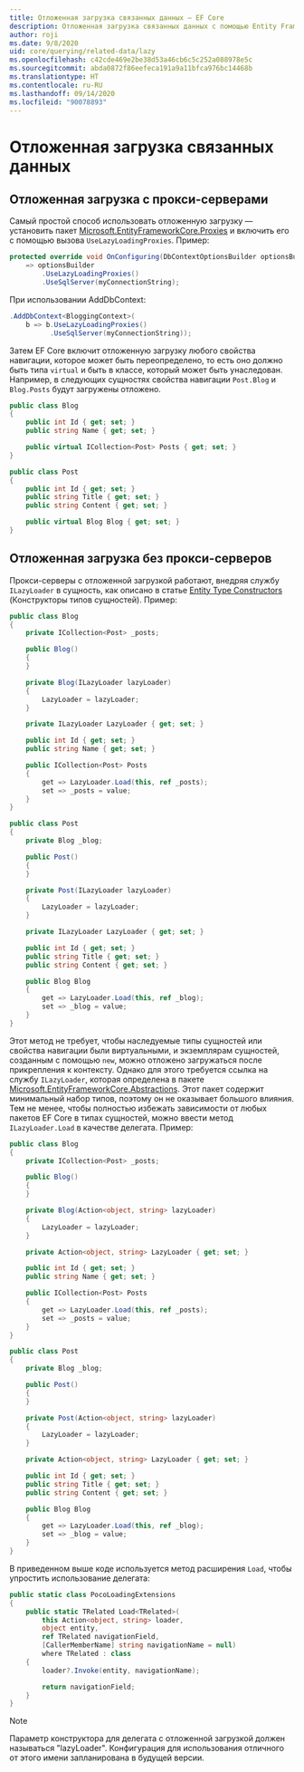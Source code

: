 ```yaml
---
title: Отложенная загрузка связанных данных — EF Core
description: Отложенная загрузка связанных данных с помощью Entity Framework Core
author: roji
ms.date: 9/8/2020
uid: core/querying/related-data/lazy
ms.openlocfilehash: c42cde469e2be38d53a46cb6c5c252a088978e5c
ms.sourcegitcommit: abda0872f86eefeca191a9a11bfca976bc14468b
ms.translationtype: HT
ms.contentlocale: ru-RU
ms.lasthandoff: 09/14/2020
ms.locfileid: "90078893"
---
```

# <a name="lazy-loading-of-related-data"></a>Отложенная загрузка связанных данных

## <a name="lazy-loading-with-proxies"></a>Отложенная загрузка с прокси-серверами

Самый простой способ использовать отложенную загрузку — установить пакет [Microsoft.EntityFrameworkCore.Proxies](https://www.nuget.org/packages/Microsoft.EntityFrameworkCore.Proxies/) и включить его с помощью вызова `UseLazyLoadingProxies`. Пример:

```csharp
protected override void OnConfiguring(DbContextOptionsBuilder optionsBuilder)
    => optionsBuilder
        .UseLazyLoadingProxies()
        .UseSqlServer(myConnectionString);
```

При использовании AddDbContext:

```csharp
.AddDbContext<BloggingContext>(
    b => b.UseLazyLoadingProxies()
          .UseSqlServer(myConnectionString));
```

Затем EF Core включит отложенную загрузку любого свойства навигации, которое может быть переопределено, то есть оно должно быть типа `virtual` и быть в классе, который может быть унаследован. Например, в следующих сущностях свойства навигации `Post.Blog` и `Blog.Posts` будут загружены отложено.

```csharp
public class Blog
{
    public int Id { get; set; }
    public string Name { get; set; }

    public virtual ICollection<Post> Posts { get; set; }
}

public class Post
{
    public int Id { get; set; }
    public string Title { get; set; }
    public string Content { get; set; }

    public virtual Blog Blog { get; set; }
}
```

## <a name="lazy-loading-without-proxies"></a>Отложенная загрузка без прокси-серверов

Прокси-серверы с отложенной загрузкой работают, внедряя службу `ILazyLoader` в сущность, как описано в статье [Entity Type Constructors](xref:core/modeling/constructors) (Конструкторы типов сущностей). Пример:

```csharp
public class Blog
{
    private ICollection<Post> _posts;

    public Blog()
    {
    }

    private Blog(ILazyLoader lazyLoader)
    {
        LazyLoader = lazyLoader;
    }

    private ILazyLoader LazyLoader { get; set; }

    public int Id { get; set; }
    public string Name { get; set; }

    public ICollection<Post> Posts
    {
        get => LazyLoader.Load(this, ref _posts);
        set => _posts = value;
    }
}

public class Post
{
    private Blog _blog;

    public Post()
    {
    }

    private Post(ILazyLoader lazyLoader)
    {
        LazyLoader = lazyLoader;
    }

    private ILazyLoader LazyLoader { get; set; }

    public int Id { get; set; }
    public string Title { get; set; }
    public string Content { get; set; }

    public Blog Blog
    {
        get => LazyLoader.Load(this, ref _blog);
        set => _blog = value;
    }
}
```

Этот метод не требует, чтобы наследуемые типы сущностей или свойства навигации были виртуальными, и экземплярам сущностей, созданным с помощью `new`, можно отложено загружаться после прикрепления к контексту. Однако для этого требуется ссылка на службу `ILazyLoader`, которая определена в пакете [Microsoft.EntityFrameworkCore.Abstractions](https://www.nuget.org/packages/Microsoft.EntityFrameworkCore.Abstractions/). Этот пакет содержит минимальный набор типов, поэтому он не оказывает большого влияния. Тем не менее, чтобы полностью избежать зависимости от любых пакетов EF Core в типах сущностей, можно ввести метод `ILazyLoader.Load` в качестве делегата. Пример:

```csharp
public class Blog
{
    private ICollection<Post> _posts;

    public Blog()
    {
    }

    private Blog(Action<object, string> lazyLoader)
    {
        LazyLoader = lazyLoader;
    }

    private Action<object, string> LazyLoader { get; set; }

    public int Id { get; set; }
    public string Name { get; set; }

    public ICollection<Post> Posts
    {
        get => LazyLoader.Load(this, ref _posts);
        set => _posts = value;
    }
}

public class Post
{
    private Blog _blog;

    public Post()
    {
    }

    private Post(Action<object, string> lazyLoader)
    {
        LazyLoader = lazyLoader;
    }

    private Action<object, string> LazyLoader { get; set; }

    public int Id { get; set; }
    public string Title { get; set; }
    public string Content { get; set; }

    public Blog Blog
    {
        get => LazyLoader.Load(this, ref _blog);
        set => _blog = value;
    }
}
```

В приведенном выше коде используется метод расширения `Load`, чтобы упростить использование делегата:

```csharp
public static class PocoLoadingExtensions
{
    public static TRelated Load<TRelated>(
        this Action<object, string> loader,
        object entity,
        ref TRelated navigationField,
        [CallerMemberName] string navigationName = null)
        where TRelated : class
    {
        loader?.Invoke(entity, navigationName);

        return navigationField;
    }
}
```

> [!NOTE]
> Параметр конструктора для делегата с отложенной загрузкой должен называться "lazyLoader". Конфигурация для использования отличного от этого имени запланирована в будущей версии.
